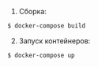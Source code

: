 1. Сборка:
```bash
$ docker-compose build
```
2. Запуск контейнеров:
```bash
$ docker-compose up
```